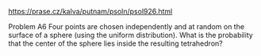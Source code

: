https://prase.cz/kalva/putnam/psoln/psol926.html

Problem A6
Four points are chosen independently and at random on the surface of a sphere (using the uniform distribution). What is the probability that the center of the sphere lies inside the resulting tetrahedron?
